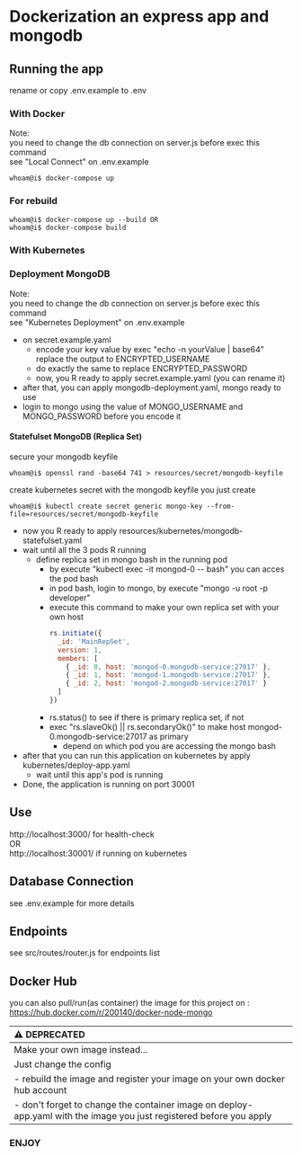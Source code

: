 # Dockerization an express app and mongodb

## Running the app

rename or copy .env.example to .env

### With Docker

Note:<br />
you need to change the db connection on server.js before exec this command<br />
see "Local Connect" on .env.example<br />

```console
whoam@i$ docker-compose up
```

### For rebuild

```console
whoam@i$ docker-compose up --build OR
whoam@i$ docker-compose build
```

### With Kubernetes

### Deployment MongoDB

Note:<br />
you need to change the db connection on server.js before exec this command<br />
see "Kubernetes Deployment" on .env.example<br />

- on secret.example.yaml <br />
  - encode your key value by exec "echo -n yourValue | base64" replace the output to ENCRYPTED_USERNAME<br />
  - do exactly the same to replace ENCRYPTED_PASSWORD<br />
  - now, you R ready to apply secret.example.yaml (you can rename it)<br />
- after that, you can apply mongodb-deployment.yaml, mongo ready to use
- login to mongo using the value of MONGO_USERNAME and MONGO_PASSWORD before you encode it

#### Statefulset MongoDB (Replica Set)

secure your mongodb keyfile <br />

```console
whoam@i$ openssl rand -base64 741 > resources/secret/mongodb-keyfile
```

create kubernetes secret with the mongodb keyfile you just create <br />

```console
whoam@i$ kubectl create secret generic mongo-key --from-file=resources/secret/mongodb-keyfile
```

- now you R ready to apply resources/kubernetes/mongodb-statefulset.yaml
- wait until all the 3 pods R running
  - define replica set in mongo bash in the running pod
    - by execute "kubectl exec -it mongod-0 -- bash" you can acces the pod bash
    - in pod bash, login to mongo, by execute "mongo -u root -p developer"
    - execute this command to make your own replica set with your own host
      ```javascript
      rs.initiate({
        _id: 'MainRepSet',
        version: 1,
        members: [
          { _id: 0, host: 'mongod-0.mongodb-service:27017' },
          { _id: 1, host: 'mongod-1.mongodb-service:27017' },
          { _id: 2, host: 'mongod-2.mongodb-service:27017' }
        ]
      })
      ```
    - rs.status() to see if there is primary replica set, if not
    - exec "rs.slaveOk() || rs.secondaryOk()" to make host mongod-0.mongodb-service:27017 as primary
      - depend on which pod you are accessing the mongo bash
- after that you can run this application on kubernetes by apply kubernetes/deploy-app.yaml
  - wait until this app's pod is running
- Done, the application is running on port 30001

## Use

http://localhost:3000/ for health-check <br />
OR <br />
http://localhost:30001/ if running on kubernetes

## Database Connection

see .env.example for more details

## Endpoints

see src/routes/router.js for endpoints list

## Docker Hub

you can also pull/run(as container) the image for this project on : https://hub.docker.com/r/200140/docker-node-mongo

| :warning: DEPRECATED                                                                                                |
| :------------------------------------------------------------------------------------------------------------------ |
| Make your own image instead...                                                                                      |
| Just change the config                                                                                              |
| - rebuild the image and register your image on your own docker hub account                                          |
| - don't forget to change the container image on deploy-app.yaml with the image you just registered before you apply |

### ENJOY
